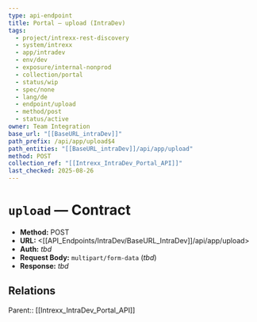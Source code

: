 ```yaml
---
type: api-endpoint
title: Portal — upload (IntraDev)
tags:
  - project/intrexx-rest-discovery
  - system/intrexx
  - app/intradev
  - env/dev
  - exposure/internal-nonprod
  - collection/portal
  - status/wip
  - spec/none
  - lang/de
  - endpoint/upload
  - method/post
  - status/active
owner: Team Integration
base_url: "[[BaseURL_intraDev]]"
path_prefix: /api/app/upload$4
path_entities: "[[BaseURL_intraDev]]/api/app/upload"
method: POST
collection_ref: "[[Intrexx_IntraDev_Portal_API]]"
last_checked: 2025-08-26
---
```


# `upload` — Contract
- **Method:** POST  
- **URL:** <[[API_Endpoints/IntraDev/BaseURL_IntraDev]]/api/app/upload>  
- **Auth:** _tbd_  
- **Request Body:** `multipart/form-data` (_tbd_)  
- **Response:** _tbd_

## Relations
Parent:: [[Intrexx_IntraDev_Portal_API]]

